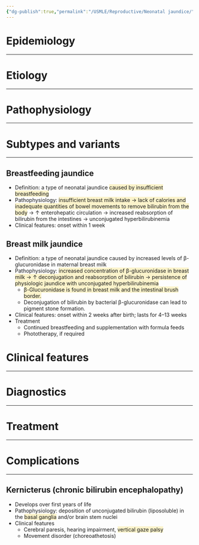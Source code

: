 ```yaml
---
{"dg-publish":true,"permalink":"/USMLE/Reproductive/Neonatal jaundice/"}
---
```


# Epidemiology
---


# Etiology
---


# Pathophysiology
---


# Subtypes and variants
---
## Breastfeeding jaundice
- Definition: a type of neonatal jaundice <span style="background:rgba(240, 200, 0, 0.2)">caused by insufficient breastfeeding</span>
- Pathophysiology: <span style="background:rgba(240, 200, 0, 0.2)">insufficient breast milk intake  → lack of calories and inadequate quantities of bowel movements to remove bilirubin from the body</span> → ↑ enterohepatic circulation → increased reabsorption of bilirubin from the intestines → unconjugated hyperbilirubinemia 
- Clinical features: onset within 1 week
## Breast milk jaundice
- Definition: a type of neonatal jaundice caused by increased levels of β-glucuronidase in maternal breast milk
- Pathophysiology: <span style="background:rgba(240, 200, 0, 0.2)">increased concentration of β-glucuronidase in breast milk → ↑ deconjugation and reabsorption of bilirubin → persistence of physiologic jaundice with unconjugated hyperbilirubinemia</span>
	- <span style="background:rgba(240, 200, 0, 0.2)">β-Glucuronidase is found in breast milk and the intestinal brush border.</span>
	- Deconjugation of bilirubin by bacterial β-glucuronidase can lead to pigment stone formation. 
- Clinical features: onset within 2 weeks after birth; lasts for 4–13 weeks 
- Treatment
	- Continued breastfeeding and supplementation with formula feeds 
	- Phototherapy, if required 

# Clinical features
---


# Diagnostics
---


# Treatment
---

# Complications
---
## Kernicterus (chronic bilirubin encephalopathy) 
- Develops over first years of life
- Pathophysiology: deposition of unconjugated bilirubin (liposoluble) in the <span style="background:rgba(240, 200, 0, 0.2)">basal ganglia</span> and/or brain stem nuclei  
- Clinical features
	- Cerebral paresis, hearing impairment, <span style="background:rgba(240, 200, 0, 0.2)">vertical gaze palsy</span>
	- Movement disorder (choreoathetosis)
